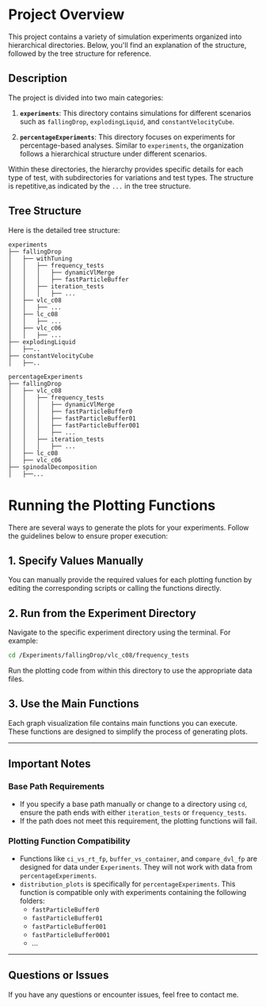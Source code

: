 # Project Overview

This project contains a variety of simulation experiments organized into hierarchical directories. Below, you'll find an explanation of the structure, followed by the tree structure for reference.

## Description

The project is divided into two main categories:

1. **`experiments`**: This directory contains simulations for different scenarios such as `fallingDrop`, `explodingLiquid`, and `constantVelocityCube`. 

2. **`percentageExperiments`**: This directory focuses on experiments for percentage-based analyses. Similar to `experiments`, the organization follows a hierarchical structure under different scenarios.

Within these directories, the hierarchy provides specific details for each type of test, with subdirectories for variations and test types. The structure is repetitive,as indicated by the `...` in the tree structure.

## Tree Structure

Here is the detailed tree structure:

```
experiments
├── fallingDrop
│   ├── withTuning
│   │   ├── frequency_tests
│   │   │   ├── dynamicVlMerge
│   │   │   ├── fastParticleBuffer
│   │   ├── iteration_tests
│   │   │   ├── ...
│   ├── vlc_c08
│   │   ├── ...
│   ├── lc_c08
│   │   ├── ...
│   ├── vlc_c06
│   │   ├── ...
├── explodingLiquid
│   ├──..
├── constantVelocityCube
│   ├──..

percentageExperiments
├── fallingDrop
│   ├── vlc_c08
│   │   ├── frequency_tests
│   │   │   ├── dynamicVlMerge
│   │   │   ├── fastParticleBuffer0
│   │   │   ├── fastParticleBuffer01
│   │   │   ├── fastParticleBuffer001
│   │   │   ├── ...
│   │   ├── iteration_tests
│   │   │   ├── ...
│   ├── lc_c08
│   ├── vlc_c06
├── spinodalDecomposition
│   ├──...
```

# Running the Plotting Functions

There are several ways to generate the plots for your experiments. Follow the guidelines below to ensure proper execution:

## 1. Specify Values Manually

You can manually provide the required values for each plotting function by editing the corresponding scripts or calling the functions directly.

## 2. Run from the Experiment Directory

Navigate to the specific experiment directory using the terminal. For example:
```bash
cd /Experiments/fallingDrop/vlc_c08/frequency_tests
```


Run the plotting code from within this directory to use the appropriate data files.

## 3. Use the Main Functions

Each graph visualization file contains main functions you can execute. These functions are designed to simplify the process of generating plots.

---

## Important Notes

### Base Path Requirements

- If you specify a base path manually or change to a directory using `cd`, ensure the path ends with either `iteration_tests` or `frequency_tests`.
- If the path does not meet this requirement, the plotting functions will fail.

### Plotting Function Compatibility

- Functions like `ci_vs_rt_fp`, `buffer_vs_container`, and `compare_dvl_fp` are designed for data under `Experiments`. They will not work with data from `percentageExperiments`.
- `distribution_plots` is specifically for `percentageExperiments`. This function is compatible only with experiments containing the following folders:
  - `fastParticleBuffer0`
  - `fastParticleBuffer01`
  - `fastParticleBuffer001`
  - `fastParticleBuffer0001`
  - ...

---

## Questions or Issues

If you have any questions or encounter issues, feel free to contact me.


